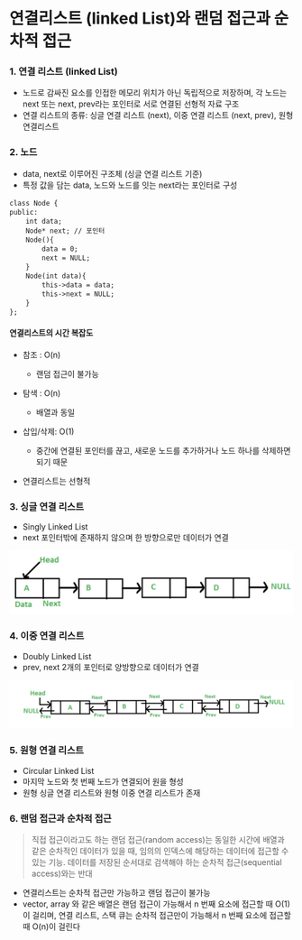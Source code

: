 # 연결리스트 (linked List)와 랜덤 접근과 순차적 접근

### 1. 연결 리스트 (linked List)

- 노드로 감싸진 요소를 인접한 메모리 위치가 아닌 독립적으로 저장하며, 각 노드는 next 또는 next, prev라는 포인터로 서로 연결된 선형적 자료 구조
- 연결 리스트의 종류: 싱글 연결 리스트 (next), 이중 연결 리스트 (next, prev), 원형연결리스트

### 2. 노드

- data, next로 이루어진 구조체 (싱글 연결 리스트 기준)
- 특정 값을 담는 data, 노드와 노드를 잇는 next라는 포인터로 구성

```
class Node {
public:
    int data;
    Node* next; // 포인터
    Node(){
        data = 0;
        next = NULL;
    }
    Node(int data){
        this->data = data;
        this->next = NULL;
    }
};

```

#### 연결리스트의 시간 복잡도

- 참조 : O(n)
  - 랜덤 접근이 불가능
- 탐색 : O(n)
  - 배열과 동일
- 삽입/삭제: O(1)

  - 중간에 연결된 포인터를 끊고, 새로운 노드를 추가하거나 노드 하나를 삭제하면 되기 때문

- 연결리스트는 선형적

### 3. 싱글 연결 리스트

- Singly Linked List
- next 포인터밖에 존재하지 않으며 한 방향으로만 데이터가 연결

![Alt text](image.png)

### 4. 이중 연결 리스트

- Doubly Linked List
- prev, next 2개의 포인터로 양방향으로 데이터가 연결

![Alt text](image-1.png)

### 5. 원형 연결 리스트

- Circular Linked List
- 마지막 노드와 첫 번째 노드가 연결되어 원을 형성
- 원형 싱글 연결 리스트와 원형 이중 연결 리스트가 존재

### 6. 랜덤 접근과 순차적 접근

> 직접 접근이라고도 하는 랜덤 접근(random access)는 동일한 시간에 배열과 같은 순차적인 데이터가 있을 때, 임의의 인덱스에 해당하는 데이터에 접근할 수 있는 기능. 데이터를 저장된 순서대로 검색해야 하는 순차적 접근(sequential access)와는 반대

- 연결리스트는 순차적 접근만 가능하고 랜덤 접근이 불가능
- vector, array 와 같은 배열은 랜덤 접근이 가능해서 n 번째 요소에 접근할 때 O(1)이 걸리며, 연결 리스트, 스택 큐는 순차적 접근만이 가능해서 n 번째 요소에 접근할 때 O(n)이 걸린다
